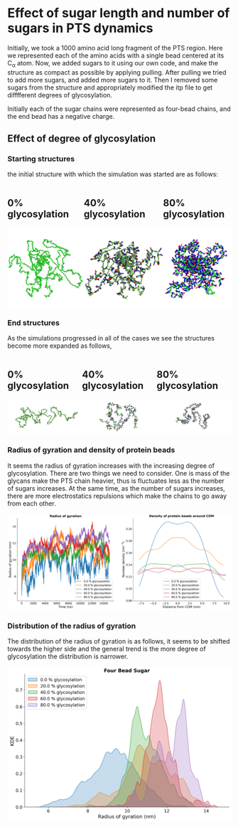 # Effect of sugar length and number of sugars in PTS dynamics

Initially, we took a 1000 amino acid long fragment of the PTS region. Here we represented each of the amino acids with a single bead centered at its C<sub>&alpha;</sub> atom. Now, we added sugars to it using our own code, and make the structure as compact as possible by applying pulling. After pulling we tried to add more sugars, and added more sugars to it. Then I removed some sugars from the structure and appropriately modified the itp file to get difffferent degrees of glycosylation.

Initially each of the sugar chains were represented as four-bead chains, and the end bead has a negative charge.

## Effect of degree of glycosylation

### __Starting structures__

the initial structure with which the simulation was started are as follows:
<div style="display: flex; justify-content: space-between;">
    <div>
        <h2>0% glycosylation</h2>
        <img src="GLY.DEGREE/sugar_0.00.png" alt="Image 1" style="width: 100%;">
    </div>
    <div>
        <h2>40% glycosylation</h2>
        <img src="GLY.DEGREE/sugar_0.40.png" alt="Image 2" style="width: 100%;">
    </div>
    <div>
        <h2>80% glycosylation</h2>
        <img src="GLY.DEGREE/sugar_0.80.png" alt="Image 2" style="width: 100%;">
    </div>
</div>

### __End structures__

As the simulations progressed in all of the cases we see the structures become more expanded as follows,

<div style="display: flex; justify-content: space-between;">
    <div>
        <h2>0% glycosylation</h2>
        <img src="GLY.DEGREE/sugar_0.00_last.png" alt="Image 1" style="width: 100%;">
    </div>
    <div>
        <h2>40% glycosylation</h2>
        <img src="GLY.DEGREE/sugar_0.40_last.png" alt="Image 2" style="width: 100%;">
    </div>
    <div>
        <h2>80% glycosylation</h2>
        <img src="GLY.DEGREE/sugar_0.80_last.png" alt="Image 2" style="width: 100%;">
    </div>
</div>

### __Radius of gyration and density of protein beads__

It seems the radius of gyration increases with the increasing degree of glycosylation. There are two things we need to consider. One is mass of the glycans make the PTS chain heavier, thus is fluctuates less as the number of sugars increases. At the same time, as the number of sugars increases, there are more electrostatics repulsions which make the chains to go away from each other.

![Image Alt Text](GLY.DEGREE/rg_plot_four_nead.png)

### __Distribution of the radius of gyration__


The distribution of the radius of gyration is as follows, it seems to be shifted towards the higher side and the general trend is the more degree of glycosylation the distribution is narrower. 

![Image Alt Text](GLY.DEGREE/rg_distribution_four_bead.png)



